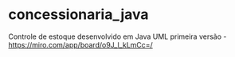 # concessionaria_java
Controle de estoque desenvolvido em Java
UML primeira versão  - https://miro.com/app/board/o9J_l_kLmCc=/
